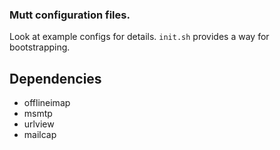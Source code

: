 ### Mutt configuration files.

Look at example configs for details. `init.sh` provides a way for bootstrapping.

## Dependencies

* offlineimap
* msmtp
* urlview
* mailcap
